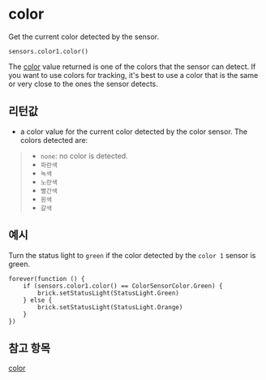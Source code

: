 # color

Get the current color detected by the sensor.

```sig
sensors.color1.color()
```

The [color](/reference/sensors/color) value returned is one of the colors that the sensor can detect. If you want to use colors for tracking, it's best to use a color that is the same or very close to the ones the sensor detects.

## 리턴값

* a color value for the current color detected by the color sensor. The colors detected are:

> * `none`: no color is detected.
> * `파란색`
> * `녹색 `
> * `노란색`
> * `빨간색`
> * `흰색`
> * `갈색`

## 예시

Turn the status light to `green` if the color detected by the `color 1` sensor is green.

```blocks
forever(function () {
    if (sensors.color1.color() == ColorSensorColor.Green) {
        brick.setStatusLight(StatusLight.Green)
    } else {
        brick.setStatusLight(StatusLight.Orange)
    }
})
```

## 참고 항목

[color](/reference/sensors/color-sensor/color)